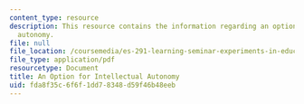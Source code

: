 ```yaml
---
content_type: resource
description: This resource contains the information regarding an option for intellectual
  autonomy.
file: null
file_location: /coursemedia/es-291-learning-seminar-experiments-in-education-spring-2003/fda8f35c6f6f1dd78348d59f46b48eeb_MITES_291S03_appenEandF.pdf
file_type: application/pdf
resourcetype: Document
title: An Option for Intellectual Autonomy
uid: fda8f35c-6f6f-1dd7-8348-d59f46b48eeb
---
```


